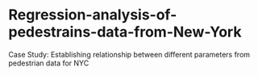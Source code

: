 # Regression-analysis-of-pedestrains-data-from-New-York
Case Study: Establishing relationship between different parameters from pedestrian data for NYC
